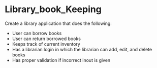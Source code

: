 # Library_book_Keeping

Create a library application that does the following:
- User can borrow books
- User can return borrowed books
- Keeps track of current inventory
- Has a librarian login in which the librarian can add, edit, and delete books
- Has proper validation if incorrect inout is given
